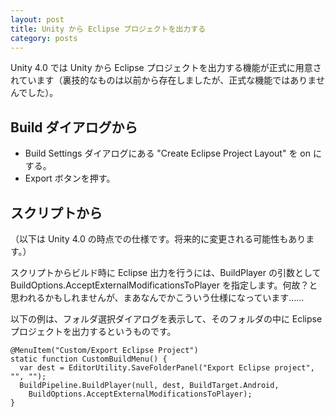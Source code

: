 ```yaml
---
layout: post
title: Unity から Eclipse プロジェクトを出力する
category: posts
---
```


Unity 4.0 では Unity から Eclipse プロジェクトを出力する機能が正式に用意されています（裏技的なものは以前から存在しましたが、正式な機能ではありませんでした）。

## Build ダイアログから

- Build Settings ダイアログにある "Create Eclipse Project Layout" を on にする。
- Export ボタンを押す。

## スクリプトから

（以下は Unity 4.0 の時点での仕様です。将来的に変更される可能性もあります。）

スクリプトからビルド時に Eclipse 出力を行うには、BuildPlayer の引数として BuildOptions.AcceptExternalModificationsToPlayer を指定します。何故？と思われるかもしれませんが、まあなんでかこういう仕様になっています……

以下の例は、フォルダ選択ダイアログを表示して、そのフォルダの中に Eclipse プロジェクトを出力するというものです。

    @MenuItem("Custom/Export Eclipse Project")
    static function CustomBuildMenu() {
      var dest = EditorUtility.SaveFolderPanel("Export Eclipse project", "", "");
      BuildPipeline.BuildPlayer(null, dest, BuildTarget.Android,
        BuildOptions.AcceptExternalModificationsToPlayer);
    }
